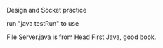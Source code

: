 Design and Socket practice

run "java testRun" to use

File Server.java is from Head First Java, good book.
